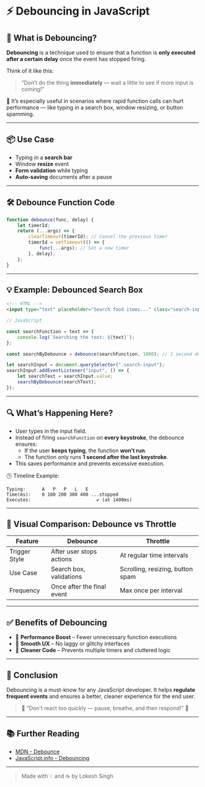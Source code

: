 # ⚡ Debouncing in JavaScript

## 🧠 What is Debouncing?

**Debouncing** is a technique used to ensure that a function is **only executed after a certain delay** once the event has stopped firing. 

Think of it like this:  
> “Don’t do the thing **immediately** — wait a little to see if more input is coming!”

📌 It’s especially useful in scenarios where rapid function calls can hurt performance — like typing in a search box, window resizing, or button spamming.

---

## 📦 Use Case

- Typing in a **search bar**
- Window **resize** event
- **Form validation** while typing
- **Auto-saving** documents after a pause

---

## 🛠️ Debounce Function Code

```js
function debounce(func, delay) {
    let timerId;
    return (...args) => {
        clearTimeout(timerId); // Cancel the previous timer
        timerId = setTimeout(() => {
            func(...args); // Set a new timer
        }, delay);
    };
}
```

---

## 💡 Example: Debounced Search Box

```html
<!-- HTML -->
<input type="text" placeholder="Search food items..." class="search-input">
```

```js
// JavaScript

const searchFunction = text => {
    console.log(`Searching the text: ${text}`);
};

const searchByDebounce = debounce(searchFunction, 1000); // 1 second delay

let searchInput = document.querySelector(".search-input");
searchInput.addEventListener("input", () => {
    let searchText = searchInput.value;
    searchByDebounce(searchText);
});
```

---

## 🔍 What’s Happening Here?

- User types in the input field.
- Instead of firing `searchFunction` on **every keystroke**, the debounce ensures:
  - If the user **keeps typing**, the function **won’t run**.
  - The function only runs **1 second after the last keystroke**.
- This saves performance and prevents excessive execution.

🕒 Timeline Example:

```
Typing:      A   P   P   L   E
Time(ms):    0 100 200 300 400 ...stopped
Executes:                        ✔️ (at 1400ms)
```

---

## 🎯 Visual Comparison: Debounce vs Throttle

| Feature        | Debounce                          | Throttle                          |
|----------------|-----------------------------------|-----------------------------------|
| Trigger Style  | After user stops actions          | At regular time intervals         |
| Use Case       | Search box, validations           | Scrolling, resizing, button spam |
| Frequency      | Once after the final event        | Max once per interval             |

---

## ✅ Benefits of Debouncing

- 🔧 **Performance Boost** – Fewer unnecessary function executions  
- 🧘 **Smooth UX** – No laggy or glitchy interfaces  
- 🧼 **Cleaner Code** – Prevents multiple timers and cluttered logic  

---

## 📘 Conclusion

Debouncing is a must-know for any JavaScript developer. It helps **regulate frequent events** and ensures a better, cleaner experience for the end user.

> 💬 "Don't react too quickly — pause, breathe, and then respond!" 🙌

---

## 📚 Further Reading

- [MDN - Debounce](https://developer.mozilla.org/)
- [JavaScript.info - Debouncing](https://javascript.info)

---

> Made with 💡 and ☕ by Lokesh Singh
 

 